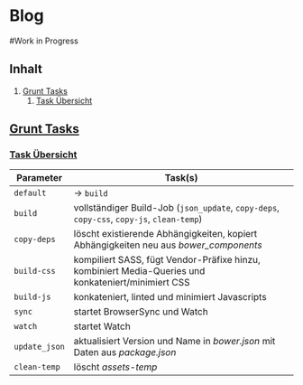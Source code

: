 Blog
====

#Work in Progress

## Inhalt

1. [Grunt Tasks](#grunttasks)
    1. [Task Übersicht](#grunttaskoverview)


## [Grunt Tasks](id:grunttasks)

### [Task Übersicht](id:grunttaskoverview)

| Parameter      | Task(s)               |
|----------------|-----------------------|
| `default`      | -> `build`
| `build`        | vollständiger Build-Job (`json_update`, `copy-deps`, `copy-css`, `copy-js`, `clean-temp`)
| `copy-deps`    | löscht existierende Abhängigkeiten, kopiert Abhängigkeiten neu aus *bower_components*
| `build-css`    | kompiliert SASS, fügt Vendor-Präfixe hinzu, kombiniert Media-Queries und konkateniert/minimiert CSS
| `build-js`     | konkateniert, linted und minimiert Javascripts
| `sync`         | startet BrowserSync und Watch
| `watch`        | startet Watch
| `update_json`  | aktualisiert Version und Name in _bower.json_ mit Daten aus _package.json_
| `clean-temp`   | löscht *assets-temp*

